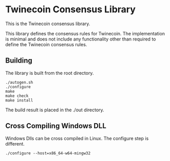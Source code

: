 Twinecoin Consensus Library
===========================

This is the Twinecoin consensus library.

This library defines the consensus rules for Twinecoin.  The implementation is
minimal and does not include any functionality other than required to define
the Twinecoin consensus rules.

Building
--------

The library is built from the root directory.

    ./autogen.sh
    ./configure
    make
    make check
    make install

The build result is placed in the ./out directory.


Cross Compiling Windows DLL
---------------------------

Windows Dlls can be cross compiled in Linux.  The configure step is different.

    ./configure --host=x86_64-w64-mingw32

